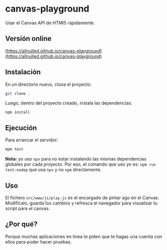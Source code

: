 # canvas-playground

Usar el Canvas API de HTMl5 rápidamente.

## Versión online

[https://allnulled.github.io/canvas-playground](https://allnulled.github.io/canvas-playground)

## Instalación

En un directorio nuevo, clona el proyecto:

```sh
git clone .
```

Luego, dentro del proyecto creado, instala las dependencias:

```
npm install
```

## Ejecución

Para arrancar el servidor:

```sh
mpm test
```

**Nota:** yo uso `npx` para no estar instalando las mismas dependencias globales por cada proyecto. Por eso, el comando que uso yo es: `npm run test:nodep` que usa `npx` y no `npm` directamente.

## Uso

El fichero `src/www/js/play.js` es el encargado de pintar ago en el Canvas. Modifícalo, guarda los cambios y refresca el navegador para visualizar tu script para el canvas.

## ¿Por qué?

Porque muchas aplicaciones en línea te piden que te hagas una cuenta con ellos para poder hacer pruebas.

